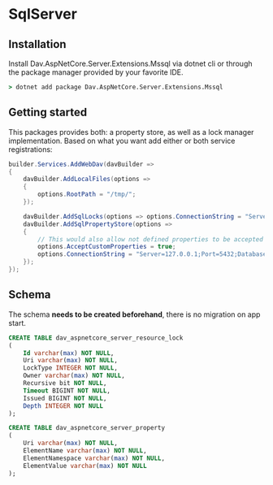 # SqlServer
## Installation

Install Dav.AspNetCore.Server.Extensions.Mssql via dotnet cli or through the package manager provided by your favorite IDE.

```cmd
> dotnet add package Dav.AspNetCore.Server.Extensions.Mssql
```

## Getting started
This packages provides both: a property store, as well as a lock manager implementation. Based on what you want add either or both service registrations:

```csharp
builder.Services.AddWebDav(davBuilder =>
{
    davBuilder.AddLocalFiles(options =>
    {
        options.RootPath = "/tmp/";
    });

    davBuilder.AddSqlLocks(options => options.ConnectionString = "Server=127.0.0.1;Port=5432;Database=webdav;User Id=root;Password=root;");
    davBuilder.AddSqlPropertyStore(options =>
    {
        // This would also allow not defined properties to be accepted
        options.AcceptCustomProperties = true;
        options.ConnectionString = "Server=127.0.0.1;Port=5432;Database=webdav;User Id=root;Password=root;";
    });
});
```

## Schema
The schema **needs to be created beforehand**, there is no migration on app start.
```sql
CREATE TABLE dav_aspnetcore_server_resource_lock
(
    Id varchar(max) NOT NULL,
    Uri varchar(max) NOT NULL,
    LockType INTEGER NOT NULL,
    Owner varchar(max) NOT NULL,
    Recursive bit NOT NULL,
    Timeout BIGINT NOT NULL,
    Issued BIGINT NOT NULL,
    Depth INTEGER NOT NULL
);
```

```sql
CREATE TABLE dav_aspnetcore_server_property
(
  	Uri varchar(max) NOT NULL,
  	ElementName varchar(max) NOT NULL,
  	ElementNamespace varchar(max) NOT NULL,
  	ElementValue varchar(max) NOT NULL
);
```